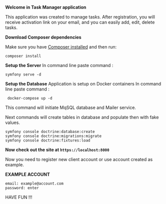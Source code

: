 **Welcome in Task Manager application**

This application was created to manage tasks. After registration, you will receive activation link on your email, 
and you can easily add, edit, delete tasks. 

**Download Composer dependencies**

Make sure you have [Composer installed](https://getcomposer.org/download/)
and then run:

```
composer install
```

**Setup the Server**
In command line paste command :

```
symfony serve -d
```

**Setup the Database**
Application is setup on Docker containers
In command line paste command :
```
 docker-compose up -d
```
This command will initiate MqSQL database and Mailer service.

Next commands will create tables in database and populate then with fake values.

```
symfony console doctrine:database:create  
symfony console doctrine:migrations:migrate
symfony console doctrine:fixtures:load
```

**Now check out the site at `https://localhost:8000`**

Now you need to register new client account or use account created as example. 

**EXAMPLE ACCOUNT**
```
email: example@account.com
password: enter
```
HAVE FUN !!!

